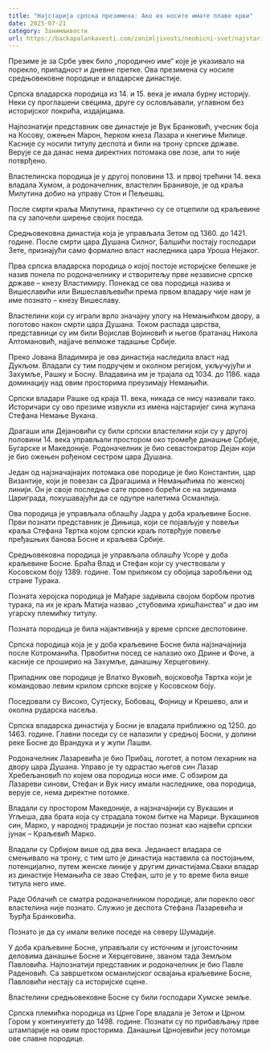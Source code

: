 ```yaml
---
title: "Најстарија српска презимена: Ако их носите имате плаве крви"
date: 2025-07-21
category: Занимљивости
url: https://backapalankavesti.com/zanimljivosti/neobicni-svet/najstarija-srpska-prezimena/
---
```


Презиме је за Србе увек било „породично име“ које је указивало на порекло, припадност и дневне претке. Ова презимена су носиле средњовековне породице и владарске династије.

Српска владарска породица из 14. и 15. века је имала бурну историју. Неки су проглашени свецима, друге су ословљавали, углавном без историјског покрића, издајицама.

Најпознатији представник ове династије је Вук Бранковић, учесник боја на Косову, ожењен Марон, ћерком кнеза Лазара и кнегиње Милице. Касније су носили титулу деспота и били на трону српске државе. Верује се да данас нема директних потомака ове лозе, али то није потврђено.

Властелинска породица је у другој половини 13. и првој трећини 14. века владала Хумом, а родоначелник, властелин Бранивоје, је од краља Милутина добио на управу Стон и Пељешац.

После смрти краља Милутина, практично су се отцепили од краљевине па су започели ширење својих поседа.

Средњовековна династија која је управљала Зетом од 1360. до 1421. године. После смрти цара Душана Силног, Балшићи постају господари Зете, признајући само формално власт наследника цара Уроша Нејаког.

Прва српска владарска породица о којој постоје историјске белешке је назив понела по родоначелнику и створитељу прве независне српске државе – кнезу Властимиру. Понекад се ова породица назива и Вишеславићи или Вишеслављевићи према првом владару чије нам је име познато – кнезу Вишеславу.

Властелини који су играли врло значајну улогу на Немањићком двору, а поготово након смрти цара Душана. Током распада царства, представници су им били Војислав Војиновић и његов братанац Никола Алтомановић, најјаче велможе тадашње Србије.

Преко Јована Владимира је ова династија наследила власт над Дукљом. Владали су тим подручјем и околном регијом, укључујући и Захумље, Рашку и Босну. Владавина им је трајала од 1034. до 1186. када доминацију над овим просторима преузимају Немањићи.

Српски владари Рашке од краја 11. века, никада се нису називали тако. Историчари су ово презиме извукли из имена најстаријег сина жупана Стефана Немање Вукана.

Драгаши или Дејановићи су били српски властелини који су у другој половини 14. века управљали простором око тромеђе данашње Србије, Бугарске и Македоније. Родоначелник је био севастократор Дејан који је био ожењен рођеном сестром цара Душана.

Један од најзначајнајих потомака ове породице је био Константин, цар Византије, који је повезан са Драгашима и Немањићима по женској линији. Он је своје последње сате провео борећи се на зидинама Цариграда, покушавајући да се одупре налетима Османлија.

Ова породица је управљала облашћу Јадра у доба краљевине Босне. Први познати представник је Дињица, који се појављује у повељи краља Стефана Твртка којом српски краљ потврђује повеље пређашњих банова Босне и краљева Србије.

Средњовековна породица је управљала облашћу Усоре у доба краљевине Босне. Браћа Влад и Стефан који су учествовали у Косовском боју 1389. године. Том приликом су обојица заробљени од стране Турака.

Позната херојска породица је Мађаре задивила својом борбом против турака, па их је краљ Матија назвао „стубовима хришћанства“ и дао им угарску племићку титулу.

Позната породица је била најактивнија у време српске деспотовине.

Српска породица која је у доба краљевине Босне била најзначајнија после Котроманића. Првобитни посед се налазио око Дрине и Фоче, а касније се проширио на Захумље, данашњу Херцеговину.

Припадник ове породице је Влатко Вуковић, војсковођа Твртка који је командовао левим крилом српске војске у Косовском боју.

Поседовали су Високо, Сутјеску, Бобовац, Фојницу и Крешево, али и околна рударска насеља.

Српска владарска династија у Босни је владала приближно од 1250. до 1463. године. Главни поседи су се налазили у средњој Босни, у долини реке Босне до Врандука и у жупи Лашви.

Родоначелник Лазаревића је био Прибац, логотет, а потом пехарник на двору цара Душана. Управо је ту одрастао његов син Лазар Хребељановић по којем ова породица носи име. С обзиром да Лазареви синови, Стефан и Вук нису имали наследнике, ова породица, верује се, нема директне потомке.

Владали су простором Македоније, а најзначајнији су Вукашин и Угљеша, два брата која су страдала током битке на Марици. Вукашинов син, Марко, у народној традицији је постао познат као највећи српски јунак – Краљевић Марко.

Владали су Србијом више од два века. Једанаест владара се смењивало на трону, с тим што је династија наставила са постојањем, потенцијално, путем женске линије у другим династијама.Сваки владар из династије Немањића се звао Стефан, што је у то време била више титула него име.

Раде Облачић се сматра родоначелником породице, али порекло овог властелина није познато. Служио је деспота Стефана Лазаревића и Ђурђа Бранковића.

Познато је да су имали велике поседе на северу Шумадије.

У доба краљевине Босне, управљали су источним и југоисточним деловима данашње Босне и Херцеговине, званом тада Земљом Павловића. Најпознатији представник и родоначелник је био Павле Раденовић. Са завршетком османлијског освајања краљевине Босне, Павловићи нестају са историјске сцене.

Властелини средњовековне Босне су били господари Хумске земље.

Српска племићка породица из Црне Горе владала је Зетом и Црном Гором у континуитету до 1498. године. Познати су по прибављању прве штампарије на овим просторима. Данашњи Црнојевићи јесу потомци ове славне породице.

